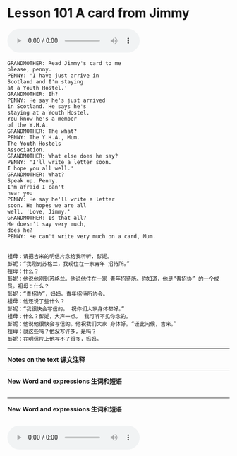 # Lesson 101 A card from Jimmy

​<audio id="audio" controls="" loop="loop">
    <source id="mp3" src="https://online1.tingclass.net/lesson/shi0529/0000/16/101.mp3"> 
</audio>

```
GRANDMOTHER: Read Jimmy's card to me
please, penny.
PENNY: 'I have just arrive in
Scotland and I'm staying
at a Youth Hostel.'
GRANDMOTHER: Eh?
PENNY: He say he's just arrived
in Scotland. He says he's
staying at a Youth Hostel.
You know he's a member
of the Y.H.A.
GRANDMOTHER: The what?
PENNY: The Y.H.A., Mum.
The Youth Hostels
Association.
GRANDMOTHER: What else does he say?
PENNY: 'I'll write a letter soon.
I hope you all well.'
GRANDMOTHER: What?
Speak up. Penny.
I'm afraid I can't
hear you
PENNY: He say he'll write a letter
soon. He hopes we are all
well. 'Love, Jimmy.'
GRANDMOTHER: Is that all?
He doesn't say very much,
does he?
PENNY: He can't write very much on a card, Mum.


祖母：请把吉米的明信片念给我听听，彭妮。
彭妮：“我刚到苏格兰，我现住在一家青年 招待所。”
祖母：什么？
彭妮：他说他刚到苏格兰。他说他住在一家 青年招待所。你知道，他是“青招协” 的一个成员。祖母：什么？
彭妮：“青招协”，妈妈。青年招待所协会。
祖母：他还说了些什么？
彭妮：“我很快会写信的。 祝你们大家身体都好。”
祖母：什么？彭妮，大声一点。 我可听不见你念的。
彭妮：他说他很快会写信的。他祝我们大家 身体好。“谨此问候，吉米。”
祖母：就这些吗？他没写许多，是吗？
彭妮：在明信片上他写不了很多，妈妈。
```

------------
**Notes on the text 课文注释**

-------------
**New Word and expressions 生词和短语**
```markdown

```
-------------

**New Word and expressions 生词和短语**
```markdown

```

<audio id="audio" controls="" loop="loop">
    <source id="mp3" src="https://i.xiao84.com/en-nce/1mp3-en/lesson102.mp3">
</audio>